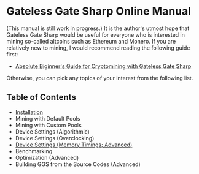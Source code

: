 # Gateless Gate Sharp Online Manual

(This manual is still work in progress.) It is the author's utmost hope that Gateless Gate Sharp would be useful for everyone
who is interested in mining so-called altcoins such as Ethereum and Monero. If you are relatively new to mining, I would recommend
reading the following guide first:

* [Absolute Biginner's Guide for Cryptomining with Gateless Gate Sharp](BeginnersGuide.md)

Otherwise, you can pick any topics of your interest from the following list.

## Table of Contents

* [Installation](Installation.md)
* Mining with Default Pools
* Mining with Custom Pools
* Device Settings (Algorithmic)
* Device Settings (Overclocking)
* [Device Settings (Memory Timings; Advanced)](DeviceSettingsMemoryTimings)
* Benchmarking
* Optimization (Advanced)
* Building GGS from the Source Codes (Advanced)
